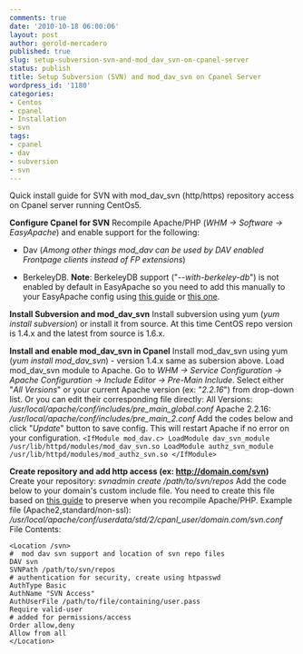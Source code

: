 ```yaml
---
comments: true
date: '2010-10-18 06:00:06'
layout: post
author: gerold-mercadero
published: true
slug: setup-subversion-svn-and-mod_dav_svn-on-cpanel-server
status: publish
title: Setup Subversion (SVN) and mod_dav_svn on Cpanel Server
wordpress_id: '1180'
categories:
- Centos
- cpanel
- Installation
- svn
tags:
- cpanel
- dav
- subversion
- svn
---
```


Quick install guide for SVN with mod_dav_svn (http/https) repository access on Cpanel server running CentOs5.

**Configure Cpanel for SVN**
Recompile Apache/PHP (_WHM -> Software -> EasyApache_) and enable support for the following:



	
  * Dav (_Among other things mod_dav can be used by DAV enabled Frontpage clients instead of FP extensions_)

	
  * BerkeleyDB.  **Note**: BerkeleyDB support ("_--with-berkeley-db_") is not enabled by default in EasyApache so you need to add this manually to your EasyApache config using [this guide](http://docs.cpanel.net/twiki/bin/view/EasyApache3/CustomConfigureFlags) or [this one](http://community.eapps.com/showthread.php?271-Adding-subversion-support-to-Apache).


**Install Subversion and mod_dav_svn**
Install subversion using yum (_yum install subversion_) or install it from source.  At this time CentOS repo version is 1.4.x and the latest from source is 1.6.x.

**Install and enable mod_dav_svn in Cpanel**
Install mod_dav_svn using yum (_yum install mod_dav_svn_) - version 1.4.x same as subersion above.
Load mod_dav_svn module to Apache.  Go to _WHM -> Service Configuration -> Apache Configuration -> Include Editor -> Pre-Main Include_.   Select either "_All Versions_" or your current Apache version (ex: "_2.2.16_") from drop-down list.  Or you can edit their corresponding file directly:
All Versions:  _/usr/local/apache/conf/includes/pre_main_global.conf_
Apache 2.2.16: _/usr/local/apache/conf/includes/pre_main_2.conf_
Add the codes below and click "_Update_" button to save config. This will restart Apache if no error on your configuration.
`<IfModule mod_dav.c>
LoadModule dav_svn_module /usr/lib/httpd/modules/mod_dav_svn.so
LoadModule authz_svn_module /usr/lib/httpd/modules/mod_authz_svn.so
</IfModule>`

**Create repository and add http access (ex: http://domain.com/svn)**
Create your repository: _svnadmin create /path/to/svn/repos_
Add the code below to your domain's custom include file.  You need to create this file based on [this guide](http://www.cpanel.net/documentation/easyapache/customdirectives.html) to preserve when you recompile Apache/PHP.
Example file (Apache2,standard/non-ssl):  _/usr/local/apache/conf/userdata/std/2/cpanl_user/domain.com/svn.conf_
File Contents:

    <Location /svn>
    #  mod dav svn support and location of svn repo files
    DAV svn
    SVNPath /path/to/svn/repos
    # authentication for security, create using htpasswd
    AuthType Basic
    AuthName "SVN Access"
    AuthUserFile /path/to/file/containing/user.pass
    Require valid-user
    # added for permissions/access
    Order allow,deny
    Allow from all
    </Location>
